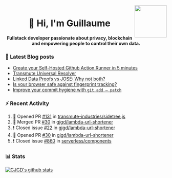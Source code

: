 <img align='right' src='https://user-images.githubusercontent.com/5713670/87202985-820dcb80-c2b6-11ea-9f56-7ec461c497c3.gif' width='100"'>

<h1 align="center">👋 Hi, I'm Guillaume</h1>
<h4 align="center">Fullstack developer passionate about privacy, blockchain and empowering people to control their own data.

### 📝 Latest Blog posts

<!-- BLOG-POST-LIST:START -->
- [Create your Self-Hosted Github Action Runner in 5 minutes](https://medium.com/@gjgd/create-your-self-hosted-github-action-runner-in-5-minutes-a9eff615edc4?source=rss-35e0d58bf235------2)
- [Transmute Universal Resolver](https://medium.com/transmute-techtalk/transmute-universal-resolver-b6c8509858f?source=rss-35e0d58bf235------2)
- [Linked Data Proofs vs JOSE: Why not both?](https://medium.com/transmute-techtalk/linked-data-proofs-vs-jose-why-not-both-1594393418cc?source=rss-35e0d58bf235------2)
- [Is your browser safe against fingerprint tracking?](https://medium.com/@gjgd/is-your-browser-safe-against-fingerprint-tracking-6126952b805b?source=rss-35e0d58bf235------2)
- [Improve your commit hygiene with `git add — patch`](https://medium.com/transmute-techtalk/improve-your-commit-hygiene-with-git-add-patch-3b7dd9c117c4?source=rss-35e0d58bf235------2)
<!-- BLOG-POST-LIST:END -->

### :zap: Recent Activity

<!--START_SECTION:activity-->
1. 💪 Opened PR [#131](https://github.com/transmute-industries/sidetree.js/pull/131) in [transmute-industries/sidetree.js](https://github.com/transmute-industries/sidetree.js)
2. 🎉 Merged PR [#30](https://github.com/gjgd/lambda-url-shortener/pull/30) in [gjgd/lambda-url-shortener](https://github.com/gjgd/lambda-url-shortener)
3. ❗️ Closed issue [#22](https://github.com/gjgd/lambda-url-shortener/issues/22) in [gjgd/lambda-url-shortener](https://github.com/gjgd/lambda-url-shortener)
4. 💪 Opened PR [#30](https://github.com/gjgd/lambda-url-shortener/pull/30) in [gjgd/lambda-url-shortener](https://github.com/gjgd/lambda-url-shortener)
5. ❗️ Closed issue [#860](https://github.com/serverless/components/issues/860) in [serverless/components](https://github.com/serverless/components)
<!--END_SECTION:activity-->

### 📊 Stats

[![GJGD's github stats](https://github-readme-stats.vercel.app/api?username=gjgd&count_private=true&show_icons=true&custom_title=My%20Github%20Stats)](https://github.com/anuraghazra/github-readme-stats)
